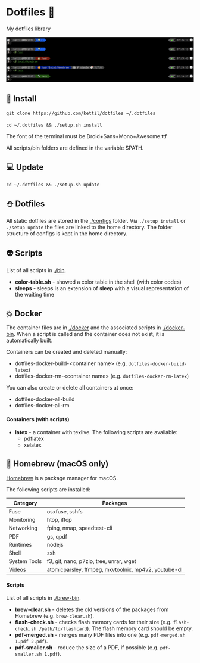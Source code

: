 # Dotfiles 🎃

My dotfiles library

![zsh example](./files/example.jpg)

## 🎯 Install

```
git clone https://github.com/kettil/dotfiles ~/.dotfiles

cd ~/.dotfiles && ./setup.sh install
```

The font of the terminal must be Droid+Sans+Mono+Awesome.ttf

All scripts/bin folders are defined in the variable $PATH.

## 💻 Update

```
cd ~/.dotfiles && ./setup.sh update
```

## ⛄ Dotfiles

All static dotfiles are stored in the [./configs](./configs) folder. Via `./setup install` or `./setup update` the files are linked to the home directory. The folder structure of configs is kept in the home directory.

## 👽 Scripts

List of all scripts in [./bin](./bin).

- **color-table.sh** - showed a color table in the shell (with color codes)
- **sleeps** - sleeps is an extension of **sleep** with a visual representation of the waiting time

## 💥 Docker

The container files are in [./docker](./docker) and the associated scripts in [./docker-bin](./docker-bin).
When a script is called and the container does not exist, it is automatically built.

Containers can be created and deleted manually:

- dotfiles-docker-build-\<container name\> (e.g. `dotfiles-docker-build-latex`)
- dotfiles-docker-rm-\<container name\> (e.g. `dotfiles-docker-rm-latex`)

You can also create or delete all containers at once:

- dotfiles-docker-all-build
- dotfiles-docker-all-rm

#### Containers (with scripts)

- **latex** - a container with texlive. The following scripts are available:
  - pdflatex
  - xelatex

## 👻 Homebrew (macOS only)

[Homebrew](https://brew.sh) is a package manager for macOS.

The following scripts are installed:

| Category     | Packages                                             |
| ------------ | ---------------------------------------------------- |
| Fuse         | osxfuse, sshfs                                       |
| Monitoring   | htop, iftop                                          |
| Networking   | fping, nmap, speedtest-cli                           |
| PDF          | gs, qpdf                                             |
| Runtimes     | nodejs                                               |
| Shell        | zsh                                                  |
| System Tools | f3, git, nano, p7zip, tree, unrar, wget              |
| Videos       | atomicparsley, ffmpeg, mkvtoolnix, mp4v2, youtube-dl |

#### Scripts

List of all scripts in [./brew-bin](./brew-bin).

- **brew-clear.sh** - deletes the old versions of the packages from Homebrew (e.g. `brew-clear.sh`).
- **flash-check.sh** - checks flash memory cards for their size (e.g. `flash-check.sh /path/to/flashcard`). The flash memory card should be empty.
- **pdf-merged.sh** - merges many PDF files into one (e.g. `pdf-merged.sh 1.pdf 2.pdf`).
- **pdf-smaller.sh** - reduce the size of a PDF, if possible (e.g. `pdf-smaller.sh 1.pdf`).
